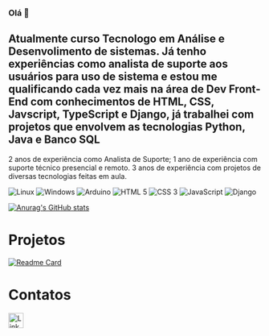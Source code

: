 ### Olá 👋

## Atualmente curso Tecnologo em Análise e Desenvolimento de sistemas. Já tenho experiências como analista de suporte aos usuários para uso de sistema e estou me qualificando cada vez mais na área de Dev Front-End com conhecimentos de HTML, CSS, Javscript, TypeScript e Django, já trabalhei com projetos que envolvem as tecnologias Python, Java e Banco SQL
2 anos de experiência como Analista de Suporte;
1 ano de experiência com suporte técnico presencial e remoto. 
3 anos de experiência com projetos de diversas tecnologias feitas em aula. 

![Linux](https://img.shields.io/badge/Linux-FCC624?style=for-the-badge&logo=linux&logoColor=black)
![Windows](https://img.shields.io/badge/Windows-0078D6?style=for-the-badge&logo=windows&logoColor=white)
![Arduino](https://img.shields.io/badge/Arduino-00979D?style=for-the-badge&logo=Arduino&logoColor=white)
![HTML 5](https://img.shields.io/badge/HTML5-E34F26?style=for-the-badge&logo=html5&logoColor=white)
![CSS 3](https://img.shields.io/badge/CSS3-1572B6?style=for-the-badge&logo=css3&logoColor=white)
![JavaScript](https://img.shields.io/badge/JavaScript-323330?style=for-the-badge&logo=javascript&logoColor=F7DF1E)
![Django](https://img.shields.io/badge/Django-092E20?style=for-the-badge&logo=django&logoColor=green)

[![Anurag's GitHub stats](https://github-readme-stats.vercel.app/api?username=xgabiez&theme=synthwave)](https://github.com/anuraghazra/github-readme-stats)

# Projetos
[![Readme Card](https://github-readme-stats.vercel.app/api/pin/?username=xgabiez&repo=portifoliogit.github.io)](https://xgabiez.github.io/portifoliogit.github.io/)

# Contatos

[<img src='https://img.shields.io/badge/LinkedIn-0077B5?style=for-the-badge&logo=linkedin&logoColor=white' alt='Linkedin' height='30'>](linkedin.com/in/gabrielly.ferreira)
